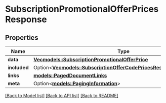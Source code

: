 # SubscriptionPromotionalOfferPricesResponse

## Properties

Name | Type | Description | Notes
------------ | ------------- | ------------- | -------------
**data** | [**Vec<models::SubscriptionPromotionalOfferPrice>**](SubscriptionPromotionalOfferPrice.md) |  | 
**included** | Option<[**Vec<models::SubscriptionOfferCodePricesResponseIncludedInner>**](SubscriptionOfferCodePricesResponse_included_inner.md)> |  | [optional]
**links** | [**models::PagedDocumentLinks**](PagedDocumentLinks.md) |  | 
**meta** | Option<[**models::PagingInformation**](PagingInformation.md)> |  | [optional]

[[Back to Model list]](../README.md#documentation-for-models) [[Back to API list]](../README.md#documentation-for-api-endpoints) [[Back to README]](../README.md)


